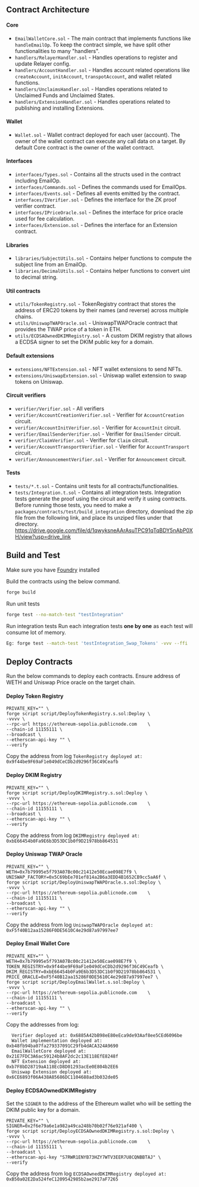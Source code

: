 ## Contract Architecture

#### Core

- `EmailWalletCore.sol` - The main contract that implements functions like `handleEmailOp`. To keep the contract simple, we have split other functionalities to many "handlers".
- `handlers/RelayerHandler.sol` - Handles operations to register and update Relayer config.
- `handlers/AccountHandler.sol` - Handles account related operations like `createAccount`, `initAccount`, `transpotAccount`, and wallet related functions.
- `handlers/UnclaimsHandler.sol` - Handles operations related to Unclaimed Funds and Unclaimed States.
- `handlers/ExtensionHandler.sol` - Handles operations related to publishing and installing Extensions.

#### Wallet

- `Wallet.sol` - Wallet contract deployed for each user (account). The owner of the wallet contract can execute any call data on a target. By default Core contract is the owner of the wallet contract.

#### Interfaces
- `interfaces/Types.sol` - Contains all the structs used in the contract including EmailOp.
- `interfaces/Commands.sol` - Defines the commands used for EmailOps.
- `interfaces/Events.sol` - Defines all events emitted by the contract.
- `interfaces/IVerifier.sol` - Defines the interface for the ZK proof verifier contract.
- `interfaces/IPriceOracle.sol` - Defines the interface for price oracle used for fee calculation.
- `interfaces/Extension.sol` - Defines the interface for an Extension contract.

#### Libraries
- `libraries/SubjectUtils.sol` - Contains helper functions to compute the subject line from an EmailOp.
- `libraries/DecimalUtils.sol` - Contains helper functions to convert uint to decimal string. 

#### Util contracts

- `utils/TokenRegistry.sol` - TokenRegistry contract that stores the address of ERC20 tokens by their names (and reverse) across multiple chains.
- `utils/UniswapTWAPOracle.sol` - UniswapTWAPOracle contract that provides the TWAP price of a token in ETH.
- `utils/ECDSAOwnedDKIMRegistry.sol` - A custom DKIM registry that allows a ECDSA signer to set the DKIM public key for a domain.

#### Default extensions

- `extensions/NFTExtension.sol` - NFT wallet extensions to send NFTs.
- `extensions/UniswapExtension.sol` - Uniswap wallet extension to swap tokens on Uniswap.

#### Circuit verifiers

- `verifier/Verifier.sol` - All verifiers
- `verifier/AccountCreationVerifier.sol` - Verifier for `AccountCreation` circuit.
- `verifier/AccountInitVerifier.sol` - Verifier for `AccountInit` circuit.
- `verifier/EmailSenderVerifier.sol` - Verifier for `EmailSender` circuit.
- `verifier/ClaimVerifier.sol` - Verifier for `Claim` circuit.
- `verifier/AccountTransportVerifier.sol` - Verifier for `AccountTransport` circuit.
- `verifier/AnnouncementVerifier.sol` - Verifier for `Announcement` circuit.

#### Tests
- `tests/*.t.sol` - Contains unit tests for all contracts/functionalities.
- `tests/Integration.t.sol` - Contains all integration tests. Integration tests generate the proof using the circuit and verify it using contracts. Before running those tests, you need to make a `packages/contracts/test/build_integration` directory, download the zip file from the following link, and place its unziped files under that directory.
https://drive.google.com/file/d/1qwyksneAArAsuTPC91qTqBDY5nAbP0XH/view?usp=drive_link


## Build and Test

Make sure you have [Foundry](https://github.com/foundry-rs/foundry) installed

Build the contracts using the below command.

```bash
forge build
```

Run unit tests
```bash
forge test --no-match-test "testIntegration"
```

Run integration tests
Run each integration tests **one by one** as each test will consume lot of memory.
```bash
Eg: forge test --match-test 'testIntegration_Swap_Tokens' -vvv --ffi
```

## Deploy Contracts

Run the below commands to deploy each contracts. Ensure address of WETH and Uniswap Price oracle on the target chain.

#### Deploy Token Registry
```
PRIVATE_KEY="" \
forge script script/DeployTokenRegistry.s.sol:Deploy \
-vvvv \
--rpc-url https://ethereum-sepolia.publicnode.com	 \
--chain-id 11155111 \
--broadcast \
--etherscan-api-key "" \
--verify
```

Copy the address from log `TokenRegistry deployed at: 0x9f44be9F69aF1e049dCeCDb2d9296f36C49Ceafb`


#### Deploy DKIM Registry
```
PRIVATE_KEY="" \
forge script script/DeployDKIMRegistry.s.sol:Deploy \
-vvvv \
--rpc-url https://ethereum-sepolia.publicnode.com	 \
--chain-id 11155111 \
--broadcast \
--etherscan-api-key "" \
--verify
```

Copy the address from log `DKIMRegistry deployed at: 0xbE66454b0Fa9E6b3D53DC1b0f9D21978bb864531`


#### Deploy Uniswap TWAP Oracle
```
PRIVATE_KEY="" \
WETH=0x7b79995e5f793A07Bc00c21412e50Ecae098E7f9 \
UNISWAP_FACTORY=0x5C69bEe701ef814a2B6a3EDD4B1652CB9cc5aA6f \
forge script script/DeployUniswapTWAPOracle.s.sol:Deploy \
-vvvv \
--rpc-url https://ethereum-sepolia.publicnode.com	 \
--chain-id 11155111 \
--broadcast \
--etherscan-api-key "" \
--verify
```

Copy the address from log `UniswapTWAPOracle deployed at: 0xF5f40B12aa15286F0DE5610C4e29d87a97997ee7`


#### Deploy Email Wallet Core
```
PRIVATE_KEY="" \
WETH=0x7b79995e5f793A07Bc00c21412e50Ecae098E7f9 \
TOKEN_REGISTRY=0x9f44be9F69aF1e049dCeCDb2d9296f36C49Ceafb \
DKIM_REGISTRY=0xbE66454b0Fa9E6b3D53DC1b0f9D21978bb864531 \
PRICE_ORACLE=0xF5f40B12aa15286F0DE5610C4e29d87a97997ee7 \
forge script script/DeployEmailWallet.s.sol:Deploy \
-vvvv \
--rpc-url https://ethereum-sepolia.publicnode.com	 \
--chain-id 11155111 \
--broadcast \
--etherscan-api-key "" \
--verify
```

Copy the addresses from log:
```
  Verifier deployed at: 0x6885A42bB98eE80eEca9de93Aaf8ee5CEd6096be
  Wallet implementation deployed at: 0xb48fb94ba07fa279337091C29fb4dACA324A9690
  EmailWalletCore deployed at: 0x21E7FDC3A6ac59124b8AF2dc2c13E118EfE8248f
  NFT Extension deployed at: 0xb7F8bD28719aA118EcD8D01293acEe0E804b2EE6
  Uniswap Extension deployed at: 0x6CE6893f06A438A85686DC1104688ad3b032de05
```

#### Deploy ECDSAOwnedDKIMRegistry
Set the `SIGNER` to the address of the Ethereum wallet who will be setting the DKIM public key for a domain.

```
PRIVATE_KEY="" \
SIGNER=0x2f6e79a6e1a982a49ca248b70b02f76e921af400 \
forge script script/DeployECDSAOwnedDKIMRegistry.s.sol:Deploy \
-vvvv \
--rpc-url https://ethereum-sepolia.publicnode.com	 \
--chain-id 11155111 \
--broadcast \
--etherscan-api-key "S7RWR1ENYB73HZY7WTV3EER7U8CQNBBTAJ" \
--verify
```

Copy the address from log `ECDSAOwnedDKIMRegistry deployed at: 0xB50a02E2Da524feC1209542985b2ae2917aF7265`

